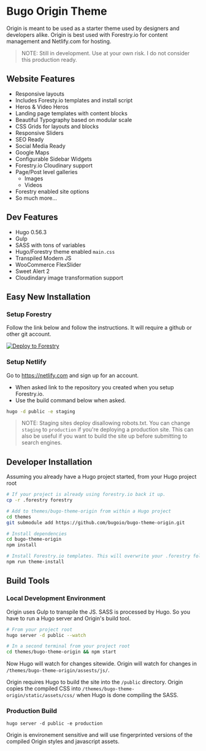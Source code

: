 # Bugo Origin Theme

Origin is meant to be used as a starter theme used by designers and developers alike. Origin is best used with Forestry.io for content management and Netlify.com for hosting.

> NOTE: Still in development. Use at your own risk. I do not consider this production ready.

## Website Features

* Responsive layouts
* Includes Foresty.io templates and install script
* Heros & Video Heros
* Landing page templates with content blocks
* Beautiful Typography based on modular scale
* CSS Grids for layouts and blocks
* Responsive Sliders
* SEO Ready
* Social Media Ready
* Google Maps
* Configurable Sidebar Widgets
* Forestry.io Cloudinary support
* Page/Post level galleries
  * Images
  * Videos
* Forestry enabled site options
* So much more…

## Dev Features

* Hugo 0.56.3
* Gulp
* SASS with tons of variables
* Hugo/Forestry theme enabled ```main.css```
* Transpiled Modern JS
* WooCommerce FlexSlider
* Sweet Alert 2
* Cloudindary image transformation support

## Easy New Installation

### Setup Forestry 

Follow the link below and follow the instructions. It will require a github or other git account.

[![Deploy to Forestry](https://assets.forestry.io/import-to-forestry.svg)](https://app.forestry.io/quick-start?repo=bugoio/bugo-starter-origin&engine=hugo&version=0.56.3)

### Setup Netlify

Go to https://netlify.com and sign up for an account. 

* When asked link to the repository you created when you setup Forestry.io. 
* Use the build command below when asked.

```bash
hugo -d public -e staging
```

> NOTE: Staging sites deploy disallowing robots.txt. You can change ```staging``` to ```production``` if you're deploying a production site. This can also be useful if you want to build the site up before submitting to search engines.

## Developer Installation

Assuming you already have a Hugo project started, from your Hugo project root

```bash
# If your project is already using forestry.io back it up.
cp -r .forestry forestry

# Add to themes/bugo-theme-origin from within a Hugo project
cd themes
git submodule add https://github.com/bugoio/bugo-theme-origin.git

# Install dependencies
cd bugo-theme-origin
npm install

# Install Forestry.io templates. This will overwrite your .forestry folder. 
npm run theme-install
```

## Build Tools

### Local Development Environment

Origin uses Gulp to transpile the JS. SASS is processed by Hugo. 
So you have to run a Hugo server and Origin's build tool.

```bash
# From your project root
hugo server -d public --watch

# In a second terminal from your project root
cd themes/bugo-theme-origin && npm start
```

Now Hugo will watch for changes sitewide. Origin will watch for changes in ```/themes/bugo-theme-origin/assests/js/```.

Origin requires Hugo to build the site into the ```/public``` directory. Origin copies the compiled CSS into ```/themes/bugo-theme-origin/static/assets/css/``` when Hugo is done compiling the SASS.

### Production Build

```base
hugo server -d public -e production
```

Origin is environement sensitive and will use fingerprinted versions of the compiled Origin styles and javascript assets.
